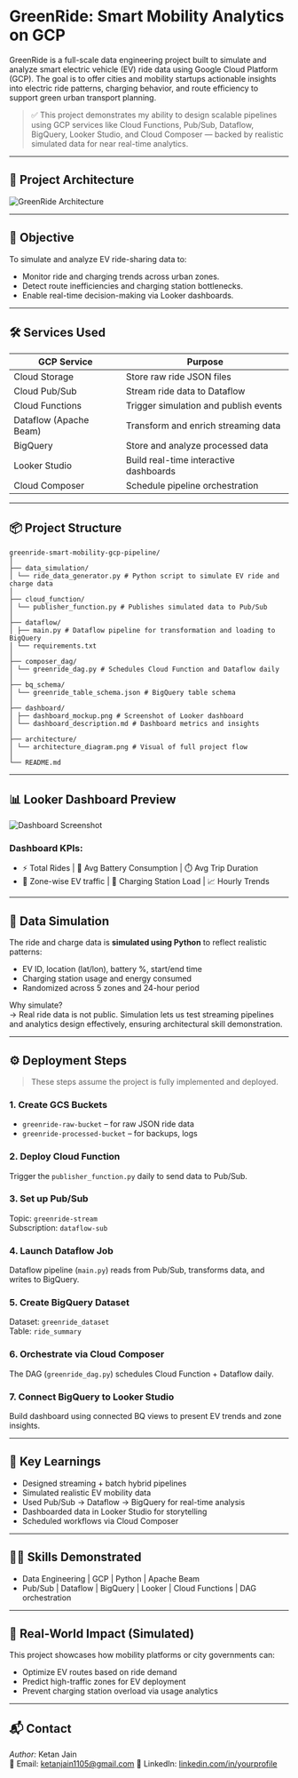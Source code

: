 # GreenRide: Smart Mobility Analytics on GCP

GreenRide is a full-scale data engineering project built to simulate and analyze smart electric vehicle (EV) ride data using Google Cloud Platform (GCP). The goal is to offer cities and mobility startups actionable insights into electric ride patterns, charging behavior, and route efficiency to support green urban transport planning.

> ✅ This project demonstrates my ability to design scalable pipelines using GCP services like Cloud Functions, Pub/Sub, Dataflow, BigQuery, Looker Studio, and Cloud Composer — backed by realistic simulated data for near real-time analytics.

---

## 🚀 Project Architecture

![GreenRide Architecture](architecture_diagram.png)

---

## 🎯 Objective

To simulate and analyze EV ride-sharing data to:
- Monitor ride and charging trends across urban zones.
- Detect route inefficiencies and charging station bottlenecks.
- Enable real-time decision-making via Looker dashboards.

---

## 🛠️ Services Used

| GCP Service      | Purpose |
|------------------|---------|
| Cloud Storage    | Store raw ride JSON files |
| Cloud Pub/Sub    | Stream ride data to Dataflow |
| Cloud Functions  | Trigger simulation and publish events |
| Dataflow (Apache Beam) | Transform and enrich streaming data |
| BigQuery         | Store and analyze processed data |
| Looker Studio    | Build real-time interactive dashboards |
| Cloud Composer   | Schedule pipeline orchestration |

---

## 📦 Project Structure

```
greenride-smart-mobility-gcp-pipeline/
│
├── data_simulation/
│ └── ride_data_generator.py # Python script to simulate EV ride and charge data
│
├── cloud_function/
│ └── publisher_function.py # Publishes simulated data to Pub/Sub
│
├── dataflow/
│ ├── main.py # Dataflow pipeline for transformation and loading to BigQuery
│ └── requirements.txt
│
├── composer_dag/
│ └── greenride_dag.py # Schedules Cloud Function and Dataflow daily
│
├── bq_schema/
│ └── greenride_table_schema.json # BigQuery table schema
│
├── dashboard/
│ ├── dashboard_mockup.png # Screenshot of Looker dashboard
│ └── dashboard_description.md # Dashboard metrics and insights
│
├── architecture/
│ └── architecture_diagram.png # Visual of full project flow
│
└── README.md

```
---

## 📊 Looker Dashboard Preview

![Dashboard Screenshot](dashboard/dashboard_mockup.png)

### Dashboard KPIs:
- ⚡ Total Rides | 🔋 Avg Battery Consumption | ⏱️ Avg Trip Duration
- 📍 Zone-wise EV traffic | 🔌 Charging Station Load | 📈 Hourly Trends

---

## 🧪 Data Simulation

The ride and charge data is **simulated using Python** to reflect realistic patterns:
- EV ID, location (lat/lon), battery %, start/end time
- Charging station usage and energy consumed
- Randomized across 5 zones and 24-hour period

Why simulate?  
→ Real ride data is not public. Simulation lets us test streaming pipelines and analytics design effectively, ensuring architectural skill demonstration.

---

## ⚙️ Deployment Steps

> These steps assume the project is fully implemented and deployed.

### 1. Create GCS Buckets
- `greenride-raw-bucket` – for raw JSON ride data
- `greenride-processed-bucket` – for backups, logs

### 2. Deploy Cloud Function
Trigger the `publisher_function.py` daily to send data to Pub/Sub.

### 3. Set up Pub/Sub
Topic: `greenride-stream`  
Subscription: `dataflow-sub`

### 4. Launch Dataflow Job
Dataflow pipeline (`main.py`) reads from Pub/Sub, transforms data, and writes to BigQuery.

### 5. Create BigQuery Dataset
Dataset: `greenride_dataset`  
Table: `ride_summary`

### 6. Orchestrate via Cloud Composer
The DAG (`greenride_dag.py`) schedules Cloud Function + Dataflow daily.

### 7. Connect BigQuery to Looker Studio
Build dashboard using connected BQ views to present EV trends and zone insights.

---

## 🧠 Key Learnings

- Designed streaming + batch hybrid pipelines
- Simulated realistic EV mobility data
- Used Pub/Sub → Dataflow → BigQuery for real-time analysis
- Dashboarded data in Looker Studio for storytelling
- Scheduled workflows via Cloud Composer

---

## 👨‍💻 Skills Demonstrated

- Data Engineering | GCP | Python | Apache Beam
- Pub/Sub | Dataflow | BigQuery | Looker | Cloud Functions | DAG orchestration

---

## 📢 Real-World Impact (Simulated)

This project showcases how mobility platforms or city governments can:
- Optimize EV routes based on ride demand
- Predict high-traffic zones for EV deployment
- Prevent charging station overload via usage analytics

---

## 📬 Contact

*Author:* Ketan Jain  
📧 Email: ketanjain1105@gmail.com
🔗 LinkedIn: [linkedin.com/in/yourprofile](https://www.linkedin.com/in/ketan-jain-/)  
